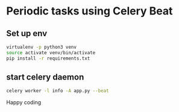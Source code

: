 # Periodic tasks using Celery Beat

## Set up env
```sh
virtualenv -p python3 venv
source activate venv/bin/activate
pip install -r requirements.txt

```
## start celery daemon 

```sh
celery worker -l info -A app.py --beat
```

Happy coding